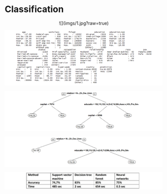 # Classification

<p align="center">
![](imgs/1.jpg?raw=true)

![](imgs/2.png?raw=true)

![](imgs/3.png?raw=true)

![](imgs/4.png?raw=true)

![](imgs/5.jpg?raw=true)
</p>
